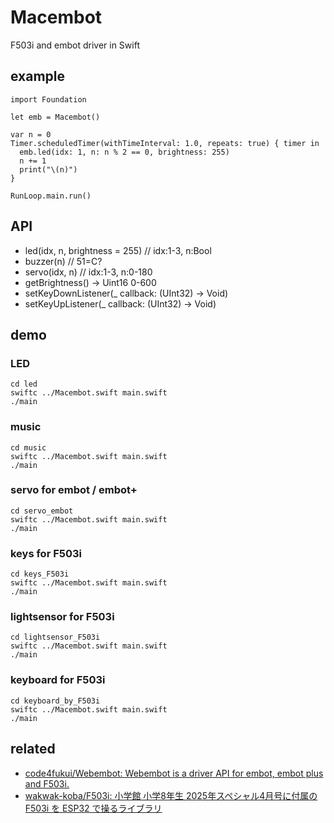 # Macembot

F503i and embot driver in Swift

## example

```
import Foundation

let emb = Macembot()

var n = 0
Timer.scheduledTimer(withTimeInterval: 1.0, repeats: true) { timer in
  emb.led(idx: 1, n: n % 2 == 0, brightness: 255)
  n += 1
  print("\(n)")
}

RunLoop.main.run()
```

## API

- led(idx, n, brightness = 255) // idx:1-3, n:Bool
- buzzer(n) // 51=C?
- servo(idx, n) // idx:1-3, n:0-180
- getBrightness() -> Uint16 0-600
- setKeyDownListener(_ callback: (UInt32) -> Void)
- setKeyUpListener(_ callback: (UInt32) -> Void)

## demo

### LED

```
cd led
swiftc ../Macembot.swift main.swift
./main
```

### music

```
cd music
swiftc ../Macembot.swift main.swift
./main
```

### servo for embot / embot+

```
cd servo_embot
swiftc ../Macembot.swift main.swift
./main
```

### keys for F503i

```
cd keys_F503i
swiftc ../Macembot.swift main.swift
./main
```

### lightsensor for F503i

```
cd lightsensor_F503i
swiftc ../Macembot.swift main.swift
./main
```

### keyboard for F503i

```
cd keyboard_by_F503i
swiftc ../Macembot.swift main.swift
./main
```

## related

- [code4fukui/Webembot: Webembot is a driver API for embot, embot plus and F503i.](https://github.com/code4fukui/Webembot)
- [wakwak-koba/F503i: 小学館 小学8年生 2025年スペシャル4月号に付属の F503i を ESP32 で操るライブラリ](https://github.com/wakwak-koba/F503i)
